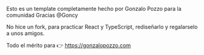 Esto es un template completamente hecho por Gonzalo Pozzo para la comunidad
Gracias @Goncy

No hice un fork, para practicar React y TypeScript, rediseñarlo y regalarselo a unos amigos.

Todo el mérito para 👉 https://gonzalopozzo.com
